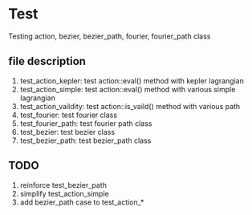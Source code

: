# Test
Testing action, bezier, bezier_path, fourier, fourier_path class

## file description
1. test_action_kepler: test action::eval() method with kepler lagrangian
2. test_action_simple: test action::eval() method with various simple lagrangian
3. test_action_vaildity: test action::is_vaild() method with various path
4. test_fourier: test fourier class
5. test_fourier_path: test fourier path class
6. test_bezier: test bezier class
7. test_bezier_path: test bezier_path class

## TODO
1. reinforce test_bezier_path
2. simplify test_action_simple
3. add bezier_path case to test_action_*